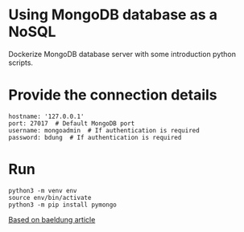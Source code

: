 # Using MongoDB database as a NoSQL

Dockerize MongoDB database server with some introduction python scripts.

# Provide the connection details

```
hostname: '127.0.0.1'
port: 27017  # Default MongoDB port
username: mongoadmin  # If authentication is required
password: bdung  # If authentication is required
```
# Run

```
python3 -m venv env
source env/bin/activate
python3 -m pip install pymongo
```


[Based on baeldung article](https://www.baeldung.com/linux/mongodb-as-docker-container)



